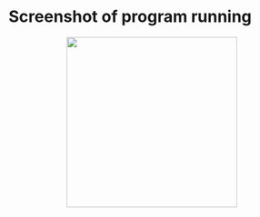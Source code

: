 # Screenshot of program running 

<div align="center">
<img src="https://user-images.githubusercontent.com/95677248/157166304-ac0b2df4-1c9e-4358-83dd-054effa2d758.png" width="300px" />
</div>
